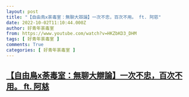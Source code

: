 ```yaml
---
layout: post
title: "【自由鳥x荼毒室：無聊大辯論】一次不忠，百次不用。 ft. 阿慈"
date: 2022-10-02T11:10:44.000Z
author: 好青年荼毒室
from: https://www.youtube.com/watch?v=HKZbKD3_DHM
tags: [ 好青年荼毒室 ]
comments: True
categories: [ 好青年荼毒室 ]
---
```

<!--1664709044000-->
[【自由鳥x荼毒室：無聊大辯論】一次不忠，百次不用。 ft. 阿慈](https://www.youtube.com/watch?v=HKZbKD3_DHM)
------

<div>

</div>
